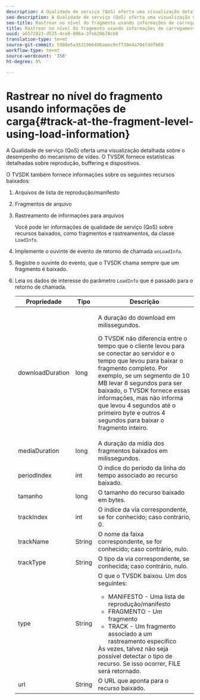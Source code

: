 ```yaml
---
description: A Qualidade de serviço (QoS) oferta uma visualização detalhada sobre o desempenho do mecanismo de vídeo. O TVSDK fornece estatísticas detalhadas sobre reprodução, buffering e dispositivos.
seo-description: A Qualidade de serviço (QoS) oferta uma visualização detalhada sobre o desempenho do mecanismo de vídeo. O TVSDK fornece estatísticas detalhadas sobre reprodução, buffering e dispositivos.
seo-title: Rastrear no nível do fragmento usando informações de carregamento
title: Rastrear no nível do fragmento usando informações de carregamento
uuid: a6572823-d525-4ce0-806a-3feb20678cb0
translation-type: tm+mt
source-git-commit: 5908e5a3521966496aeec0ef730e4a704fddfb68
workflow-type: tm+mt
source-wordcount: '358'
ht-degree: 0%

---
```



# Rastrear no nível do fragmento usando informações de carga{#track-at-the-fragment-level-using-load-information}

A Qualidade de serviço (QoS) oferta uma visualização detalhada sobre o desempenho do mecanismo de vídeo. O TVSDK fornece estatísticas detalhadas sobre reprodução, buffering e dispositivos.

O TVSDK também fornece informações sobre os seguintes recursos baixados:

1. Arquivos de lista de reprodução/manifesto
1. Fragmentos de arquivo
1. Rastreamento de informações para arquivos

   Você pode ler informações de qualidade de serviço (QoS) sobre recursos baixados, como fragmentos e rastreamentos, da classe `LoadInfo`.

1. Implemente o ouvinte de evento de retorno de chamada `onLoadInfo`.
1. Registre o ouvinte do evento, que o TVSDK chama sempre que um fragmento é baixado.
1. Leia os dados de interesse do parâmetro `LoadInfo` que é passado para o retorno de chamada.

   <table id="table_06BD536A23AB4A73B510998426BAE143"> 
    <thead> 
      <tr> 
      <th colname="col01" class="entry"> Propriedade </th> 
      <th colname="col1" class="entry"> Tipo </th> 
      <th colname="col2" class="entry"> Descrição </th> 
      </tr> 
    </thead>
    <tbody> 
      <tr> 
      <td colname="col01"> <span class="codeph"> downloadDuration  </span> </td> 
      <td colname="col1"> <span class="codeph"> long  </span> </td> 
      <td colname="col2"> <p>A duração do download em milissegundos. </p> <p>O TVSDK não diferencia entre o tempo que o cliente levou para se conectar ao servidor e o tempo que levou para baixar o fragmento completo. Por exemplo, se um segmento de 10 MB levar 8 segundos para ser baixado, o TVSDK fornece essas informações, mas não informa que levou 4 segundos até o primeiro byte e outros 4 segundos para baixar o fragmento inteiro. </p> </td> 
      </tr> 
      <tr> 
      <td colname="col01"> <span class="codeph"> mediaDuration  </span> </td> 
      <td colname="col1"> <span class="codeph"> long  </span> </td> 
      <td colname="col2"> A duração da mídia dos fragmentos baixados em milissegundos. </td> 
      </tr> 
      <tr> 
      <td colname="col01"> <span class="codeph"> periodIndex  </span> </td> 
      <td colname="col1"> <span class="codeph"> int  </span> </td> 
      <td colname="col2"> O índice do período da linha do tempo associado ao recurso baixado. </td> 
      </tr> 
      <tr> 
      <td colname="col01"> <span class="codeph"> tamanho  </span> </td> 
      <td colname="col1"> <span class="codeph"> long  </span> </td> 
      <td colname="col2"> O tamanho do recurso baixado em bytes. </td> 
      </tr> 
      <tr> 
      <td colname="col01"> <span class="codeph"> trackIndex  </span> </td> 
      <td colname="col1"> <span class="codeph"> int  </span> </td> 
      <td colname="col2"> O índice da via correspondente, se for conhecido; caso contrário, 0. </td> 
      </tr> 
      <tr> 
      <td colname="col01"> <span class="codeph"> trackName  </span> </td> 
      <td colname="col1"> <span class="codeph"> String  </span> </td> 
      <td colname="col2"> O nome da faixa correspondente, se for conhecido; caso contrário, nulo. </td> 
      </tr> 
      <tr> 
      <td colname="col01"> <span class="codeph"> trackType  </span> </td> 
      <td colname="col1"> <span class="codeph"> String  </span> </td> 
      <td colname="col2"> O tipo da via correspondente, se conhecida; caso contrário, nulo. </td> 
      </tr> 
      <tr> 
      <td colname="col01"> <span class="codeph"> type  </span> </td> 
      <td colname="col1"> <span class="codeph"> String  </span> </td> 
      <td colname="col2"> O que o TVSDK baixou. Um dos seguintes: 
      <ul id="ul_9C3BDEBD878544DA95C7FF81114F9B5C"> 
      <li id="li_A093552B492A44FD8B30785E465F6886">MANIFESTO - Uma lista de reprodução/manifesto </li> 
      <li id="li_DEF9AC71AA564F9BB4C5D4E834432EE5">FRAGMENTO - Um fragmento </li> 
      <li id="li_57821F47B6F04CD38570BCE6447A01B8">TRACK - Um fragmento associado a um rastreamento específico </li> 
      </ul> Às vezes, talvez não seja possível detectar o tipo de recurso. Se isso ocorrer, FILE será retornado. </td> 
      </tr> 
      <tr> 
      <td colname="col01"> <span class="codeph"> url  </span> </td> 
      <td colname="col1"> <span class="codeph"> String  </span> </td> 
      <td colname="col2"> O URL que aponta para o recurso baixado. </td> 
      </tr> 
    </tbody> 
   </table>
